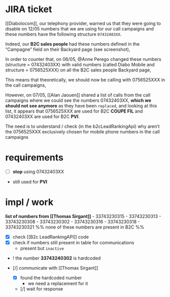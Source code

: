 # **JIRA** ticket 
[[Diabolocom]], our telephony provider, warned us that they were going to disable on 12/05 numbers that we are using for our call campaigns and these numbers have the following structure `07432403XX`.

Indeed, our **B2C sales people** had these numbers defined in the “Campagne” field on their Backyard page (see screenshot),

In order to counter that, on 06/05, @Anne Perego changed these numbers (structure = 07432403XX) with valid numbers (called Diabo Mobile and structure = 0756525XXX) on all the B2C sales people Backyard page,

This means that theoretically, we should now be calling with 0756525XXX in the call campaigns,

However, on 07/05, [[Alan Jaouen]] shared a list of calls from the call campaigns where we could see the numbers 07432403XX, **which we should not see anymore** as they have been `replaced`, and looking at this list, it appears that 0756525XXX are used for B2C **COUPE FIL** and 07432403XX are used for B2C **PVI**.

The need is to understand / check (in the b2cLeadRankingApi) why aren’t the 0756525XXX exclusively chosen for mobile phone numbers in the call campaigns

# requirements

- [ ] **stop** using 07432403XX
- still used for **PVI**

# impl / work

**list of numbers from [[Thomas Sirgant]]**
	- 33743230315
	- 33743230313
	- 33743230308
	- 33743230302
	- 33743230316
	- 33743230318
	- 33743230321
	%% none of these numbers are present in B2C %%

- [x] check [[B2c LeadRankingAPI]] code
- [x] check if numbers still present in table for communications
	- present but `inactive`

- ! the number **33743240302** is hardcoded

- [/] communicate with [[Thomas Sirgant]]
	- [x] found the hardcoded number
		- we need a replacement for it
	- [/] wait for response
